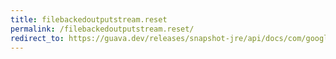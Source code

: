 ```yaml
---
title: filebackedoutputstream.reset
permalink: /filebackedoutputstream.reset/
redirect_to: https://guava.dev/releases/snapshot-jre/api/docs/com/google/common/io/FileBackedOutputStream.html#reset--
---
```

